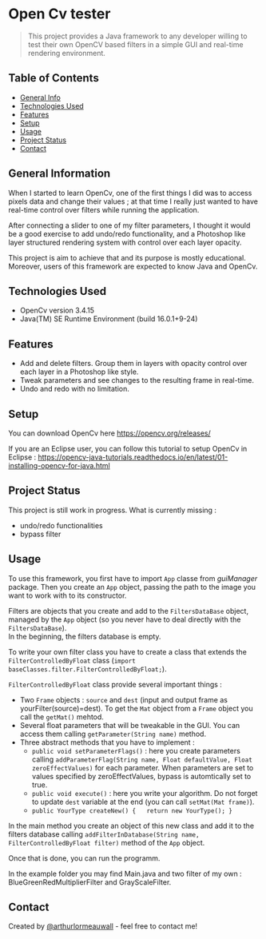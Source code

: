 # Open Cv tester

> This project provides a Java framework to any developer willing to test their own OpenCV based filters in a simple GUI and real-time rendering environment.

## Table of Contents
* [General Info](#general-information)
* [Technologies Used](#technologies-used)
* [Features](#features)
* [Setup](#setup)
* [Usage](#usage)
* [Project Status](#project-status)
* [Contact](#contact)


## General Information

When I started to learn OpenCv, one of the first things I did was to access pixels data and change their values ; at that time I really just wanted to have real-time control over filters while running the application.

After connecting a slider to one of my filter parameters, I thought it would be a good exercise to add undo/redo functionality, and a Photoshop like layer structured rendering system with control over each layer opacity.

This project is aim to achieve that and its purpose is mostly educational. Moreover, users of this framework are expected to know Java and OpenCv.


## Technologies Used

- OpenCv version 3.4.15
- Java(TM) SE Runtime Environment (build 16.0.1+9-24)


## Features
- Add and delete filters. Group them in layers with opacity control over each layer in a Photoshop like style.
- Tweak parameters and see changes to the resulting frame in real-time.
- Undo and redo with no limitation.


## Setup
You can download OpenCv here https://opencv.org/releases/

If you are an Eclipse user, you can follow this tutorial to setup OpenCv in Eclipse :
https://opencv-java-tutorials.readthedocs.io/en/latest/01-installing-opencv-for-java.html


## Project Status
This project is still work in progress.
What is currently missing :
* undo/redo functionalities
* bypass filter


## Usage

To use this framework, you first have to import `App` classe from *guiManager* package. Then you create an `App` object, passing the path to the image you want to work with to its constructor.

Filters are objects that you create and add to the `FiltersDataBase` object, managed by the `App` object (so you never have to deal directly with the `FiltersDataBase`).  
In the beginning, the filters database is empty. 

To write your own filter class you have to create a class that extends the `FilterControlledByFloat` class (`import baseClasses.filter.FilterControlledByFloat;`).

`FilterControlledByFloat` class provide several important things : 
* Two `Frame` objects : `source` and `dest` (input and output frame as yourFilter(source)=dest). To get the `Mat` object from a `Frame` object you call the `getMat()` mehtod.
* Several float parameters that will be tweakable in the GUI. You can access them calling `getParameter(String name)` method.
* Three abstract methods that you have to implement : 
  * `public void setParameterFlags()` : here you create parameters calling `addParameterFlag(String name, Float defaultValue, Float zeroEffectValues)` for each parameter. When parameters are set to values specified by zeroEffectValues, bypass is automtically set to true.
  * `public void execute()` : here you write your algorithm. Do not forget to update `dest` variable at the end (you can call `setMat(Mat frame)`).
  * `public YourType createNew() {	
		return new YourType();
	}`

In the main method you create an object of this new class and add it to the filters database calling `addFilterInDatabase(String name, FilterControlledByFloat filter)` method of the `App` object.

Once that is done, you can run the programm. 

In the example folder you may find Main.java and two filter of my own : BlueGreenRedMultiplierFilter and GrayScaleFilter. 

## Contact
Created by [@arthurlormeauwall](https://github.com/arthurlormeauwall) - feel free to contact me!



